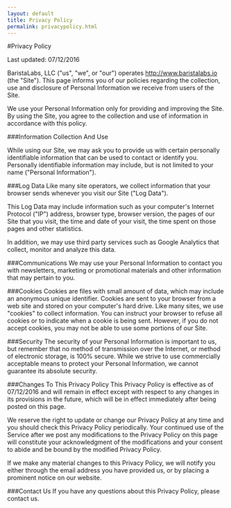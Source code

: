 ```yaml
---
layout: default
title: Privacy Policy
permalink: privacypolicy.html
---
```

#Privacy Policy

Last updated: 07/12/2016

BaristaLabs, LLC ("us", "we", or "our") operates http://www.baristalabs.io (the
"Site"). This page informs you of our policies regarding the collection, use and disclosure of
Personal Information we receive from users of the Site.

We use your Personal Information only for providing and improving the Site. By using the Site, you
agree to the collection and use of information in accordance with this policy.

###Information Collection And Use

While using our Site, we may ask you to provide us with certain personally identifiable information
that can be used to contact or identify you. Personally identifiable information may include, but is not
limited to your name ("Personal Information").

###Log Data
Like many site operators, we collect information that your browser sends whenever you visit our Site
("Log Data").

This Log Data may include information such as your computer's Internet Protocol ("IP") address,
browser type, browser version, the pages of our Site that you visit, the time and date of your visit,
the time spent on those pages and other statistics.

In addition, we may use third party services such as Google Analytics that collect, monitor and
analyze this data.

###Communications
We may use your Personal Information to contact you with newsletters, marketing or promotional
materials and other information that may pertain to you.

###Cookies
Cookies are files with small amount of data, which may include an anonymous unique identifier.
Cookies are sent to your browser from a web site and stored on your computer's hard drive.
Like many sites, we use "cookies" to collect information. You can instruct your browser to refuse all
cookies or to indicate when a cookie is being sent. However, if you do not accept cookies, you may
not be able to use some portions of our Site.

###Security
The security of your Personal Information is important to us, but remember that no method of
transmission over the Internet, or method of electronic storage, is 100% secure. While we strive to
use commercially acceptable means to protect your Personal Information, we cannot guarantee its
absolute security.

###Changes To This Privacy Policy
This Privacy Policy is effective as of 07/12/2016 and will remain in effect except with respect to any
changes in its provisions in the future, which will be in effect immediately after being posted on this
page.

We reserve the right to update or change our Privacy Policy at any time and you should check this
Privacy Policy periodically. Your continued use of the Service after we post any modifications to the
Privacy Policy on this page will constitute your acknowledgment of the modifications and your
consent to abide and be bound by the modified Privacy Policy.

If we make any material changes to this Privacy Policy, we will notify you either through the email
address you have provided us, or by placing a prominent notice on our website.

###Contact Us
If you have any questions about this Privacy Policy, please contact us.